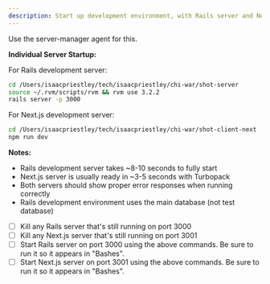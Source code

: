 ```yaml
---
description: Start up development environment, with Rails server and NextJS server.
---
```


Use the server-manager agent for this.

**Individual Server Startup:**

For Rails development server:
```bash
cd /Users/isaacpriestley/tech/isaacpriestley/chi-war/shot-server
source ~/.rvm/scripts/rvm && rvm use 3.2.2
rails server -p 3000
```

For Next.js development server:
```bash
cd /Users/isaacpriestley/tech/isaacpriestley/chi-war/shot-client-next
npm run dev
```

**Notes:**
- Rails development server takes ~8-10 seconds to fully start
- Next.js server is usually ready in ~3-5 seconds with Turbopack
- Both servers should show proper error responses when running correctly
- Rails development environment uses the main database (not test database)

- [ ] Kill any Rails server that's still running on port 3000
- [ ] Kill any Next.js server that's still running on port 3001
- [ ] Start Rails server on port 3000 using the above commands. Be sure to run it so it appears in "Bashes".
- [ ] Start Next.js server on port 3001 using the above commands. Be sure to run it so it appears in "Bashes".
